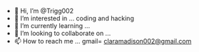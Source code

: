 - 👋 Hi, I’m @Trigg002
- 👀 I’m interested in ... coding and hacking 
- 🌱 I’m currently learning ...
- 💞️ I’m looking to collaborate on ...
- 📫 How to reach me ... gmail= claramadison002@gmail.com

<!---
Trigg002/Trigg002 is a ✨ special ✨ repository because its `README.md` (this file) appears on your GitHub profile.
You can click the Preview link to take a look at your changes.
--->
